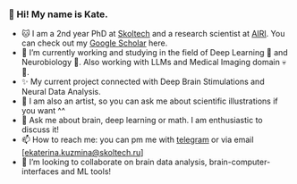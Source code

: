 ### 👀 Hi! My name is Kate. 

- 🐱 I am a 2nd year PhD at [Skoltech](https://skoltech.ru/) and a research scientist at [AIRI](https://airi.net/). You can check out my [Google Scholar](https://scholar.google.com/citations?user=pXx97XgAAAAJ&hl=ru) here.
- 🌱 I’m currently working and studying in the field of Deep Learning 🤿 and Neurobiology 🧠. Also working with LLMs and Medical Imaging domain 💀🦴. 
- ✨ My current project connected with Deep Brain Stimulations and Neural Data Analysis. 
- 🎨 I am also an artist, so you can ask me about scientific illustrations if you want ^^
- 💬 Ask me about brain, deep learning or math. I am enthusiastic to discuss it! 
- 📫 How to reach me: you can pm me with [telegram](https://t.me/NevermindOnArt) or via email [ekaterina.kuzmina@skoltech.ru]
- 🌝 I’m looking to collaborate on brain data analysis, brain-computer-interfaces and ML tools!
